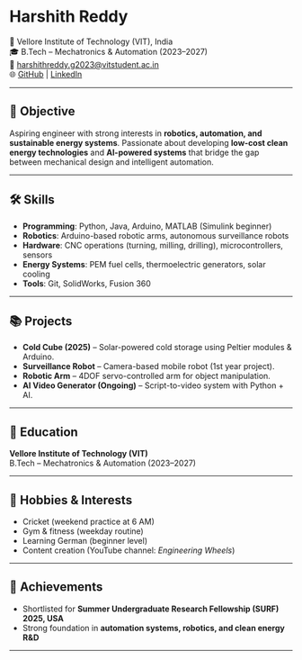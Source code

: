 # Harshith Reddy

📍 Vellore Institute of Technology (VIT), India  
🎓 B.Tech – Mechatronics & Automation (2023–2027)  
📧 harshithreddy.g2023@vitstudent.ac.in  
🌐 [GitHub](https://github.com/yourusername) | [LinkedIn](https://linkedin.com/in/yourusername)

---

## 🎯 Objective
Aspiring engineer with strong interests in **robotics, automation, and sustainable energy systems**. Passionate about developing **low-cost clean energy technologies** and **AI-powered systems** that bridge the gap between mechanical design and intelligent automation.

---

## 🛠 Skills
- **Programming**: Python, Java, Arduino, MATLAB (Simulink beginner)  
- **Robotics**: Arduino-based robotic arms, autonomous surveillance robots  
- **Hardware**: CNC operations (turning, milling, drilling), microcontrollers, sensors  
- **Energy Systems**: PEM fuel cells, thermoelectric generators, solar cooling  
- **Tools**: Git, SolidWorks, Fusion 360  

---

## 📚 Projects
- **Cold Cube (2025)** – Solar-powered cold storage using Peltier modules & Arduino.  
- **Surveillance Robot** – Camera-based mobile robot (1st year project).  
- **Robotic Arm** – 4DOF servo-controlled arm for object manipulation.  
- **AI Video Generator (Ongoing)** – Script-to-video system with Python + AI.

---

## 📖 Education
**Vellore Institute of Technology (VIT)**  
B.Tech – Mechatronics & Automation (2023–2027)  

---

## 🏏 Hobbies & Interests
- Cricket (weekend practice at 6 AM)  
- Gym & fitness (weekday routine)  
- Learning German (beginner level)  
- Content creation (YouTube channel: *Engineering Wheels*)  

---

## 📌 Achievements
- Shortlisted for **Summer Undergraduate Research Fellowship (SURF) 2025, USA**  
- Strong foundation in **automation systems, robotics, and clean energy R&D**  

---
